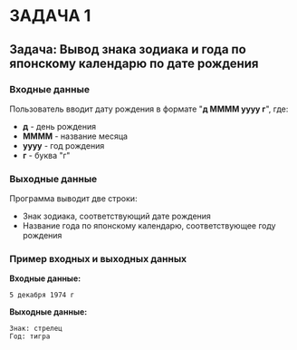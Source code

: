 # ЗАДАЧА 1


## Задача: Вывод знака зодиака и года по японскому календарю по дате рождения

### Входные данные

Пользователь вводит дату рождения в формате "**д MMMM yyyy г**", где:

* **д** - день рождения
* **MMMM** - название месяца
* **yyyy** - год рождения
* **г** - буква "г"

### Выходные данные

Программа выводит две строки:

* Знак зодиака, соответствующий дате рождения
* Название года по японскому календарю, соответствующее году рождения

### Пример входных и выходных данных

**Входные данные:**

```
5 декабря 1974 г
```

**Выходные данные:**

```
Знак: стрелец
Год: тигра
```